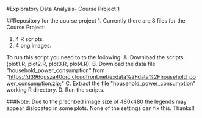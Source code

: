#Exploratory Data Analysis- Course Project 1

##Repository for the course project 1. Currently there are 8 files for the Course Project: 
1. 4 R scripts.
2. 4 png images.

To run this script you need to to the following:
A. Download the scripts (plot1.R, plot2.R, plot3.R, plot4.R).
B. Download the data file "household_power_consumption" from "https://d396qusza40orc.cloudfront.net/exdata%2Fdata%2Fhousehold_power_consumption.zip;"
C. Extract the file "household_power_consumption" working R directory.
D. Run the scripts.

###Note: Due to the precribed image size of 480x480 the legends may appear dislocated in some plots. None of the settings can fix this. Thanks!!